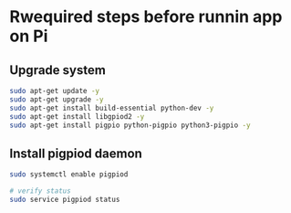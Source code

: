 # Rwequired steps before runnin app on Pi

## Upgrade system

```bash
sudo apt-get update -y
sudo apt-get upgrade -y
sudo apt-get install build-essential python-dev -y
sudo apt-get install libgpiod2 -y
sudo apt-get install pigpio python-pigpio python3-pigpio -y
```

## Install pigpiod daemon

```bash
sudo systemctl enable pigpiod

# verify status
sudo service pigpiod status
```

<!--
## Install Adafruit Python

```bash
cd ~
git clone https://github.com/adafruit/Adafruit_Python_DHT.git
cd Adafruit_Python_DHT
sudo apt-get update
sudo python setup.py install
sudo reboot
```
-->
